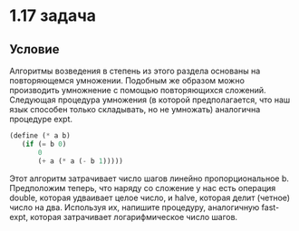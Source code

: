 # 1.17 задача

## Условие

Алгоритмы возведения в степень из этого раздела основаны на повторяющемся умножении. Подобным же образом можно производить умножнение с помощью повторяющихся сложений. Следующая процедура умножения (в которой предполагается, что наш язык способен только складывать, но не умножать) аналогична процедуре expt.

```scheme
(define (* a b)
   (if (= b 0)
       0
       (+ a (* a (- b 1)))))
```

Этот алгоритм затрачивает число шагов линейно пропорциональное b. Предположим теперь, что наряду со сложение у нас есть операция double, которая удваивает целое число, и halve, которая делит (четное) число на два. Используя их, напишите процедуру, аналогичную fast-expt, которая затрачивает логарифмическое число шагов.
